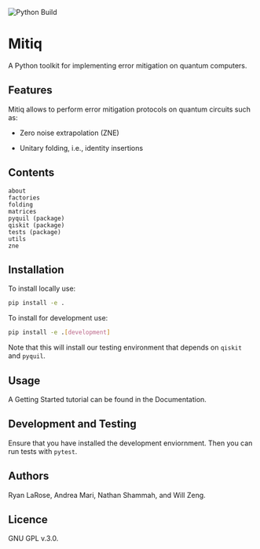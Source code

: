 ![Python Build](https://github.com/unitaryfund/mitiq/workflows/Python%20Build/badge.svg?branch=master)

# Mitiq
A Python toolkit for implementing error mitigation on quantum computers.

## Features
Mitiq allows to perform error mitigation protocols on quantum circuits such as:

- Zero noise extrapolation (ZNE)

- Unitary folding, i.e., identity insertions

## Contents

    about
    factories
    folding
    matrices
    pyquil (package)
    qiskit (package)
    tests (package)
    utils
    zne

## Installation
To install locally use:
```bash
pip install -e .
```

To install for development use:
```bash
pip install -e .[development]
```
Note that this will install our testing environment that depends
on `qiskit` and `pyquil`.

## Usage
A Getting Started tutorial can be found in the Documentation.


## Development and Testing
Ensure that you have installed the development enviornment. Then
you can run tests with `pytest`.


## Authors
Ryan LaRose, Andrea Mari, Nathan Shammah, and Will Zeng.


## Licence
GNU GPL v.3.0.